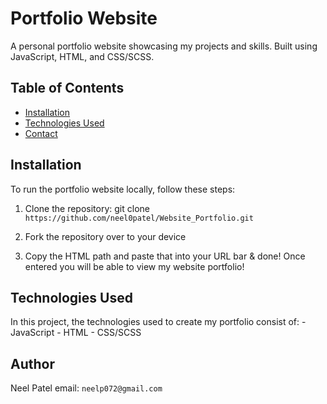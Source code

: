 # Portfolio Website

A personal portfolio website showcasing my projects and skills. Built using JavaScript, HTML, and CSS/SCSS.

## Table of Contents

- [Installation](#installation)
- [Technologies Used](#technologies-used)
- [Contact](#contact)

## Installation

To run the portfolio website locally, follow these steps:

1. Clone the repository:
   git clone `https://github.com/neel0patel/Website_Portfolio.git`

2. Fork the repository over to your device

3. Copy the HTML path and paste that into your URL bar & done! Once entered you will be able to view my website portfolio!

## Technologies Used

In this project, the technologies used to create my portfolio consist of: - JavaScript - HTML - CSS/SCSS

## Author

Neel Patel
email: `neelp072@gmail.com`
